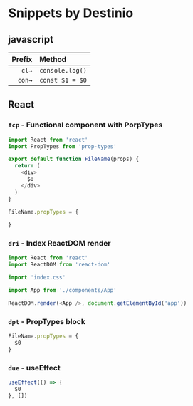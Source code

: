 # Snippets by Destinio

## javascript

|Prefix | Method|
|-:|:-|
|`cl→`|`console.log()`|
|`con→`|`const $1 = $0`|

## React

### `fcp` - Functional component with PorpTypes

```javascript
import React from 'react'
import PropTypes from 'prop-types'

export default function FileName(props) {
  return (
    <div>
      $0
    </div>
  )
}

FileName.propTypes = {
  
}
```

### `dri` - Index ReactDOM render

```javascript
import React from 'react'
import ReactDOM from 'react-dom'

import 'index.css'

import App from './components/App'

ReactDOM.render(<App />, document.getElementById('app'))
```

### `dpt` - PropTypes block

```javascript
FileName.propTypes = {
  $0
}
```

### `due` - useEffect

```javascript
useEffect(() => {
  $0
}, [])
```
